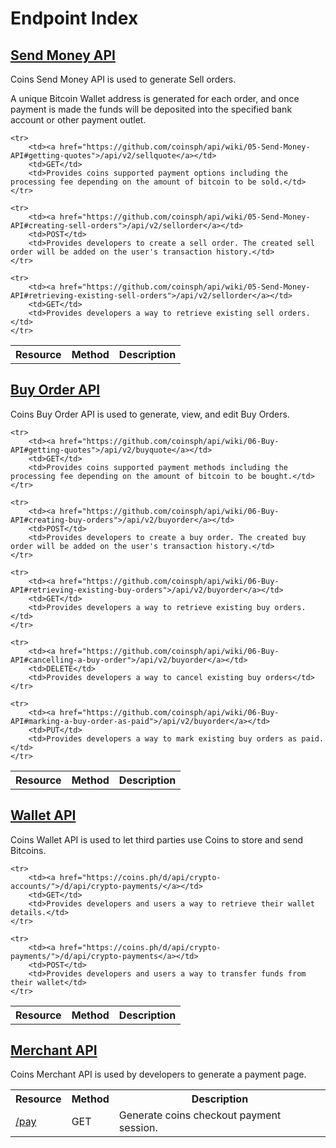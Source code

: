 # Endpoint Index

## [Send Money API](sell-api.html)

Coins Send Money API is used to generate Sell orders.

A unique Bitcoin Wallet address is generated for each order, and once payment is made the funds will be deposited into the specified bank account or other payment outlet.

<table>
    <th>Resource</th>
    <th>Method</th>
    <th>Description</th>

    <tr>
        <td><a href="https://github.com/coinsph/api/wiki/05-Send-Money-API#getting-quotes">/api/v2/sellquote</a></td>
        <td>GET</td>
        <td>Provides coins supported payment options including the processing fee depending on the amount of bitcoin to be sold.</td>
    </tr>

    <tr>
        <td><a href="https://github.com/coinsph/api/wiki/05-Send-Money-API#creating-sell-orders">/api/v2/sellorder</a></td>
        <td>POST</td>
        <td>Provides developers to create a sell order. The created sell order will be added on the user's transaction history.</td>
    </tr>

    <tr>
        <td><a href="https://github.com/coinsph/api/wiki/05-Send-Money-API#retrieving-existing-sell-orders">/api/v2/sellorder</a></td>
        <td>GET</td>
        <td>Provides developers a way to retrieve existing sell orders.</td>
    </tr>
</table>

## [Buy Order API](buy-api.html)

Coins Buy Order API is used to generate, view, and edit Buy Orders.

<table>
    <th>Resource</th>
    <th>Method</th>
    <th>Description</th>

    <tr>
        <td><a href="https://github.com/coinsph/api/wiki/06-Buy-API#getting-quotes">/api/v2/buyquote</a></td>
        <td>GET</td>
        <td>Provides coins supported payment methods including the processing fee depending on the amount of bitcoin to be bought.</td>
    </tr>

    <tr>
        <td><a href="https://github.com/coinsph/api/wiki/06-Buy-API#creating-buy-orders">/api/v2/buyorder</a></td>
        <td>POST</td>
        <td>Provides developers to create a buy order. The created buy order will be added on the user's transaction history.</td>
    </tr>

    <tr>
        <td><a href="https://github.com/coinsph/api/wiki/06-Buy-API#retrieving-existing-buy-orders">/api/v2/buyorder</a></td>
        <td>GET</td>
        <td>Provides developers a way to retrieve existing buy orders.</td>
    </tr>

    <tr>
        <td><a href="https://github.com/coinsph/api/wiki/06-Buy-API#cancelling-a-buy-order">/api/v2/buyorder</a></td>
        <td>DELETE</td>
        <td>Provides developers a way to cancel existing buy orders</td>
    </tr>

    <tr>
        <td><a href="https://github.com/coinsph/api/wiki/06-Buy-API#marking-a-buy-order-as-paid">/api/v2/buyorder</a></td>
        <td>PUT</td>
        <td>Provides developers a way to mark existing buy orders as paid.</td>
    </tr>
</table>

## [Wallet API](wallet-api.html)

Coins Wallet API is used to let third parties use Coins to store and send Bitcoins.

<table>
    <th>Resource</th>
    <th>Method</th>
    <th>Description</th>

    <tr>
        <td><a href="https://coins.ph/d/api/crypto-accounts/">/d/api/crypto-payments/</a></td>
        <td>GET</td>
        <td>Provides developers and users a way to retrieve their wallet details.</td>
    </tr>

    <tr>
        <td><a href="https://coins.ph/d/api/crypto-payments/">/d/api/crypto-payments</a></td>
        <td>POST</td>
        <td>Provides developers and users a way to transfer funds from their wallet</td>
    </tr>
</table>

## [Merchant API](merchant-api.html)

Coins Merchant API is used by developers to generate a payment page.

<table>
<th>Resource</th><th>Method</th><th>Description</th>
<tr>
<td><a href="https://github.com/coinsph/coins-api/wiki/Merchant-API#payment-session">/pay</a></td>
<td>GET</td>
<td>Generate coins checkout payment session.</td>
</tr>
</table>
